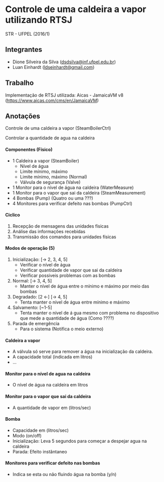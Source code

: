 # Controle de uma caldeira a vapor utilizando RTSJ

STR - UFPEL (2016/1)

## Integrantes

* Dione Silveira da Silva (<dsdsilva@inf.ufpel.edu.br>)
* Luan Einhardt (<ldseinhardt@gmail.com>)

## Trabalho

Implementação de RTSJ utilizada: Aicas - JamaicaVM v8 (https://www.aicas.com/cms/en/JamaicaVM)

## Anotações

Controle de uma caldeira a vapor (SteamBoilerCtrl)

Controlar a quantidade de agua na caldeira

#### Componentes (Físico)

* 1 Caldeira a vapor (SteamBoiler)
	* Nível de água
	* Limite mínimo, máximo
	* Limite mínimo, máximo (Normal)
	* Válvula de segurança (Valve)
* 1 Monitor para o nível de água na caldeira (WaterMeasure)
* 1 Monitor para o vapor que sai da caldeira (SteamMeasurement)
* 4 Bombas (Pump) (Quatro ou uma ???)
* 4 Monitores para verificar defeito nas bombas (PumpCtrl)

#### Ciclico

1. Recepção de mensagens das unidades físicas
2. Análise das informações recebidas
3. Transmissão dos comandos para unidades físicas

#### Modos de operação (5)

1. Inicialização: [-> 2, 3, 4, 5]
	* Verificar o nível de água
	* Verificar quantidade de vapor que sai da caldeira
	* Verificar possiveis problemas com as bombas
2. Normal: [-> 3, 4, 5]
	* Manter o nível de água entre o mínimo e máximo por meio das bombas
3. Degradado: [2 <-] [-> 4, 5]
	* Tenta manter o nível de água entre mínimo e máximo
4. Salvamento: [~1-5]
	* Tenta manter o nível de á gua mesmo com problema no dispositivo que mede a quantidade de água (Como ????)
5. Parada de emergência
	* Para o sistema (Notifica o meio externo)

#### Caldeira a vapor

* A válvula só serve para remover a água na inicialização da caldeira.
* A capacidade total (indicada em litros)
* ...

#### Monitor para o nível de agua na caldeira

* O nível de água na caldeira em litros

#### Monitor para o vapor que sai da caldeira

* A quantidade de vapor em (litros/sec)

#### Bomba

* Capacidade em (litros/sec)
* Modo (on/off)
* Inicialização: Leva 5 segundos para começar a despejar agua na caldeira
* Parada: Efeito instântaneo

#### Monitores para verificar defeito nas bombas

* Indica se esta ou não fluindo água na bomba (y/n)
